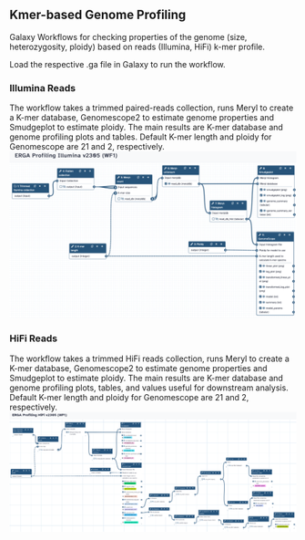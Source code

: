 ## Kmer-based Genome Profiling
Galaxy Workflows for checking properties of the genome (size, heterozygosity, ploidy) based on reads (Illumina, HiFi) k-mer profile.

Load the respective .ga file in Galaxy to run the workflow.

### Illumina Reads
The workflow takes a trimmed paired-reads collection, runs Meryl to create a K-mer database, Genomescope2 to estimate genome properties and Smudgeplot to estimate ploidy. The main results are K-mer database and genome profiling plots and tables.
Default K-mer length and ploidy for Genomescope are 21 and 2, respectively.
![ProfIllu](pics/ProfIllu2305.png)

### HiFi Reads
The workflow takes a trimmed HiFi reads collection, runs Meryl to create a K-mer database, Genomescope2 to estimate genome properties and Smudgeplot to estimate ploidy. The main results are K-mer database and genome profiling plots, tables, and values useful for downstream analysis.
Default K-mer length and ploidy for Genomescope are 21 and 2, respectively.
![ProfHiFi](pics/ProfHifi2305.png)
